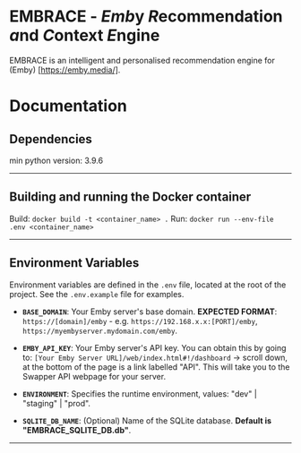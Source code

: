 # EMBRACE - <b><i>Emb</i></b>y <b><i>R</i></b>ecommendation <b><i>a</i></b>nd <b><i>C</i></b>ontext <b><i>E</i></b>ngine

EMBRACE is an intelligent and personalised recommendation engine for (Emby) [https://emby.media/].

# Documentation

## Dependencies

min python version: 3.9.6

---

## Building and running the Docker container

Build: `docker build -t <container_name> .`
Run: `docker run --env-file .env <container_name>`

---

## Environment Variables

Environment variables are defined in the `.env` file, located at the root of the project. See the `.env.example` file for examples.

-   **`BASE_DOMAIN`**: Your Emby server's base domain. **EXPECTED FORMAT**: `https://[domain]/emby` - e.g. `https://192.168.x.x:[PORT]/emby`, `https://myembyserver.mydomain.com/emby`.

-   **`EMBY_API_KEY`**: Your Emby server's API key. You can obtain this by going to: `[Your Emby Server URL]/web/index.html#!/dashboard` -> scroll down, at the bottom of the page is a link labelled "API". This will take you to the Swapper API webpage for your server.

-   **`ENVIRONMENT`**: Specifies the runtime environment, values: "dev" | "staging" | "prod".

-   **`SQLITE_DB_NAME`**: (Optional) Name of the SQLite database. **Default is "EMBRACE_SQLITE_DB.db"**.

---
